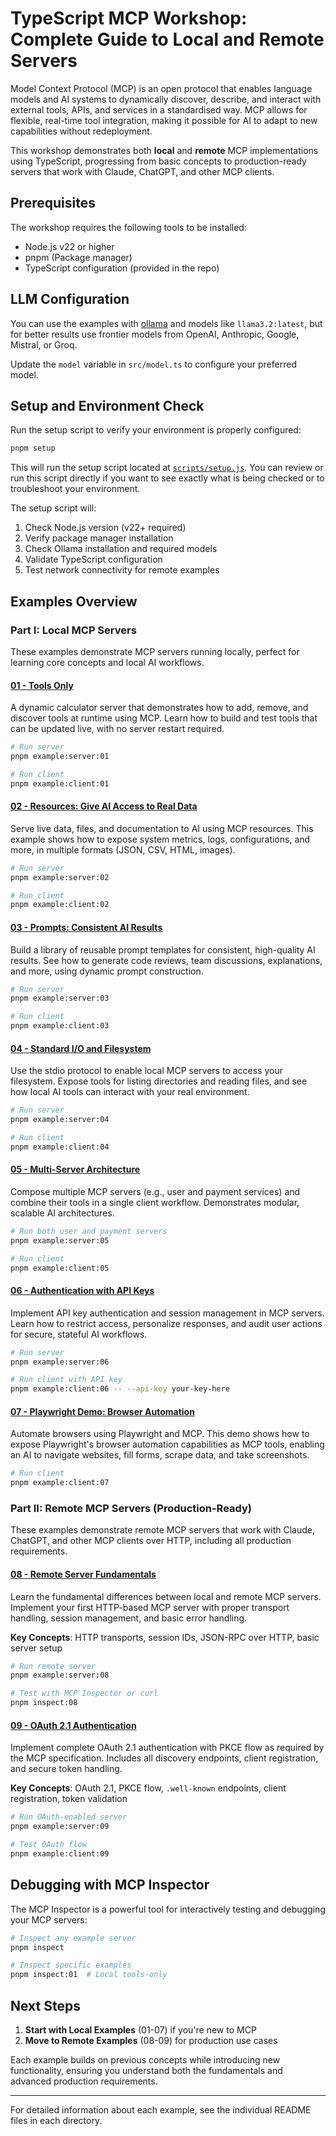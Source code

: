 # TypeScript MCP Workshop: Complete Guide to Local and Remote Servers

Model Context Protocol (MCP) is an open protocol that enables language models and AI systems to dynamically discover, describe, and interact with external tools, APIs, and services in a standardised way. MCP allows for flexible, real-time tool integration, making it possible for AI to adapt to new capabilities without redeployment.

This workshop demonstrates both **local** and **remote** MCP implementations using TypeScript, progressing from basic concepts to production-ready servers that work with Claude, ChatGPT, and other MCP clients.

## Prerequisites

The workshop requires the following tools to be installed:

- Node.js v22 or higher
- pnpm (Package manager)
- TypeScript configuration (provided in the repo)

## LLM Configuration

You can use the examples with [ollama](https://ollama.ai) and models like `llama3.2:latest`, but for better results use frontier models from OpenAI, Anthropic, Google, Mistral, or Groq.

Update the `model` variable in `src/model.ts` to configure your preferred model.

## Setup and Environment Check

Run the setup script to verify your environment is properly configured:

```bash
pnpm setup
```

This will run the setup script located at [`scripts/setup.js`](./scripts/setup.js). You can review or run this script directly if you want to see exactly what is being checked or to troubleshoot your environment.

The setup script will:

1. Check Node.js version (v22+ required)
2. Verify package manager installation
3. Check Ollama installation and required models
4. Validate TypeScript configuration
5. Test network connectivity for remote examples

## Examples Overview

### Part I: Local MCP Servers

These examples demonstrate MCP servers running locally, perfect for learning core concepts and local AI workflows.

#### [01 - Tools Only](./src/01-tools-only/README.md)

A dynamic calculator server that demonstrates how to add, remove, and discover tools at runtime using MCP. Learn how to build and test tools that can be updated live, with no server restart required.

```bash
# Run server
pnpm example:server:01

# Run client
pnpm example:client:01
```

#### [02 - Resources: Give AI Access to Real Data](./src/02-resources/README.md)

Serve live data, files, and documentation to AI using MCP resources. This example shows how to expose system metrics, logs, configurations, and more, in multiple formats (JSON, CSV, HTML, images).

```bash
# Run server
pnpm example:server:02

# Run client
pnpm example:client:02
```

#### [03 - Prompts: Consistent AI Results](./src/03-prompts/README.md)

Build a library of reusable prompt templates for consistent, high-quality AI results. See how to generate code reviews, team discussions, explanations, and more, using dynamic prompt construction.

```bash
# Run server
pnpm example:server:03

# Run client
pnpm example:client:03
```

#### [04 - Standard I/O and Filesystem](./src/04-stdio-filesystem/README.md)

Use the stdio protocol to enable local MCP servers to access your filesystem. Expose tools for listing directories and reading files, and see how local AI tools can interact with your real environment.

```bash
# Run server
pnpm example:server:04

# Run client
pnpm example:client:04
```

#### [05 - Multi-Server Architecture](./src/05-multi-server/README.md)

Compose multiple MCP servers (e.g., user and payment services) and combine their tools in a single client workflow. Demonstrates modular, scalable AI architectures.

```bash
# Run both user and payment servers
pnpm example:server:05

# Run client
pnpm example:client:05
```

#### [06 - Authentication with API Keys](./src/06-auth-api-key/README.md)

Implement API key authentication and session management in MCP servers. Learn how to restrict access, personalize responses, and audit user actions for secure, stateful AI workflows.

```bash
# Run server
pnpm example:server:06

# Run client with API key
pnpm example:client:06 -- --api-key your-key-here
```

#### [07 - Playwright Demo: Browser Automation](./src/07-playwright-demo/README.md)

Automate browsers using Playwright and MCP. This demo shows how to expose Playwright's browser automation capabilities as MCP tools, enabling an AI to navigate websites, fill forms, scrape data, and take screenshots.

```bash
# Run client
pnpm example:client:07
```

### Part II: Remote MCP Servers (Production-Ready)

These examples demonstrate remote MCP servers that work with Claude, ChatGPT, and other MCP clients over HTTP, including all production requirements.

#### [08 - Remote Server Fundamentals](./src/08-remote-fundamentals/README.md)

Learn the fundamental differences between local and remote MCP servers. Implement your first HTTP-based MCP server with proper transport handling, session management, and basic error handling.

**Key Concepts**: HTTP transports, session IDs, JSON-RPC over HTTP, basic server setup

```bash
# Run remote server
pnpm example:server:08

# Test with MCP Inspector or curl
pnpm inspect:08
```

#### [09 - OAuth 2.1 Authentication](./src/09-oauth-authentication/README.md)

Implement complete OAuth 2.1 authentication with PKCE flow as required by the MCP specification. Includes all discovery endpoints, client registration, and secure token handling.

**Key Concepts**: OAuth 2.1, PKCE flow, `.well-known` endpoints, client registration, token validation

```bash
# Run OAuth-enabled server
pnpm example:server:09

# Test OAuth flow
pnpm example:client:09
```

## Debugging with MCP Inspector

The MCP Inspector is a powerful tool for interactively testing and debugging your MCP servers:

```bash
# Inspect any example server
pnpm inspect

# Inspect specific examples
pnpm inspect:01  # Local tools-only
```

## Next Steps

1. **Start with Local Examples** (01-07) if you're new to MCP
2. **Move to Remote Examples** (08-09) for production use cases

Each example builds on previous concepts while introducing new functionality, ensuring you understand both the fundamentals and advanced production requirements.

---

For detailed information about each example, see the individual README files in each directory.
